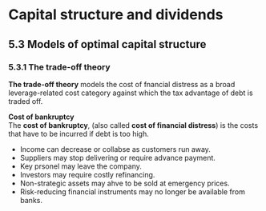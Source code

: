 # Capital structure and dividends

## 5.3 Models of optimal capital structure

### 5.3.1 The trade-off theory
**The trade-off theory** models the cost of fnancial distress as a broad leverage-related cost category against which the tax advantage of debt is traded off.

**Cost of bankruptcy**\
The **cost of bankruptcy**, (also called **cost of financial distress**) is the costs that have to be incurred if debt is too high.
- Income can decrease or collabse as customers run away.
- Suppliers may stop delivering or require advance payment.
- Key prsonel may leave the company.
- Investors may require costly refinancing.
- Non-strategic assets may ahve to be sold at emergency prices.
- Risk-reducing financial instruments may no longer be available from banks.